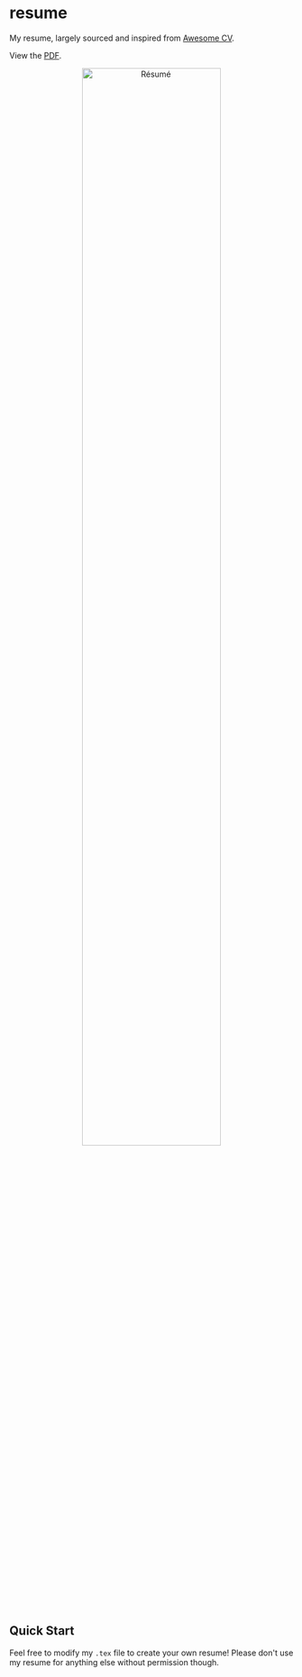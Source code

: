 # resume
My resume, largely sourced and inspired from [Awesome CV](https://github.com/posquit0/Awesome-CV).

View the [PDF](https://docs.google.com/viewer?url=https://raw.githubusercontent.com/junhaodong/resume/master/resume.pdf).

<div align="center">
  <img alt="Résumé" src="https://raw.githubusercontent.com/junhaodong/resume/master/resume.png" width="70%" />
</div>

## Quick Start
Feel free to modify my `.tex` file to create your own resume! Please don't use my resume for anything else without permission though.

